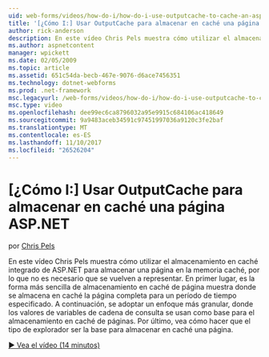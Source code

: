 ```yaml
---
uid: web-forms/videos/how-do-i/how-do-i-use-outputcache-to-cache-an-aspnet-page
title: '[¿Cómo I:] Usar OutputCache para almacenar en caché una página ASP.NET | Documentos de Microsoft'
author: rick-anderson
description: En este vídeo Chris Pels muestra cómo utilizar el almacenamiento en caché integrado de ASP.NET para almacenar una página en la memoria caché, por lo que no es necesario que se vuelven a representar. En primer lugar, el...
ms.author: aspnetcontent
manager: wpickett
ms.date: 02/05/2009
ms.topic: article
ms.assetid: 651c54da-becb-467e-9076-d6ace7456351
ms.technology: dotnet-webforms
ms.prod: .net-framework
msc.legacyurl: /web-forms/videos/how-do-i/how-do-i-use-outputcache-to-cache-an-aspnet-page
msc.type: video
ms.openlocfilehash: dee99ec6ca8796032a95e9915c684106ac418649
ms.sourcegitcommit: 9a9483aceb34591c97451997036a9120c3fe2baf
ms.translationtype: MT
ms.contentlocale: es-ES
ms.lasthandoff: 11/10/2017
ms.locfileid: "26526204"
---
```

<a name="how-do-i-use-outputcache-to-cache-an-aspnet-page"></a>[¿Cómo I:] Usar OutputCache para almacenar en caché una página ASP.NET
====================
por [Chris Pels](https://twitter.com/chrispels)

En este vídeo Chris Pels muestra cómo utilizar el almacenamiento en caché integrado de ASP.NET para almacenar una página en la memoria caché, por lo que no es necesario que se vuelven a representar. En primer lugar, es la forma más sencilla de almacenamiento en caché de página muestra donde se almacena en caché la página completa para un período de tiempo especificado. A continuación, se adoptar un enfoque más granular, donde los valores de variables de cadena de consulta se usan como base para el almacenamiento en caché de páginas. Por último, vea cómo hacer que el tipo de explorador ser la base para almacenar en caché una página.

[&#9654; Vea el vídeo (14 minutos)](https://channel9.msdn.com/Blogs/ASP-NET-Site-Videos/how-do-i-use-outputcache-to-cache-an-aspnet-page)
